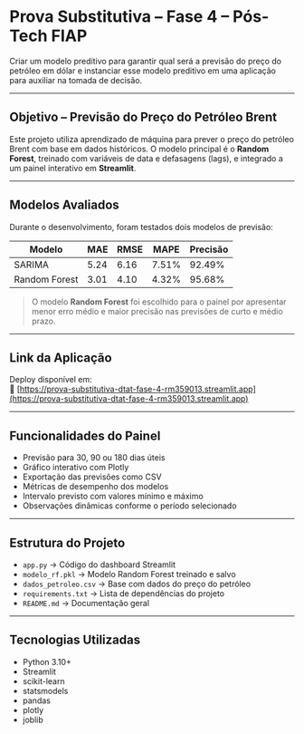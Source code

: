 # Prova Substitutiva – Fase 4 – Pós-Tech FIAP

Criar um modelo preditivo para garantir qual será a previsão do preço do petróleo em dólar e instanciar esse modelo preditivo em uma aplicação para auxiliar na tomada de decisão.

---

## Objetivo – Previsão do Preço do Petróleo Brent

Este projeto utiliza aprendizado de máquina para prever o preço do petróleo Brent com base em dados históricos. O modelo principal é o **Random Forest**, treinado com variáveis de data e defasagens (lags), e integrado a um painel interativo em **Streamlit**.

---

## Modelos Avaliados

Durante o desenvolvimento, foram testados dois modelos de previsão:

| Modelo         | MAE   | RMSE  | MAPE   | Precisão |
|----------------|-------|-------|--------|----------|
| SARIMA         | 5.24  | 6.16  | 7.51%  | 92.49%   |
| Random Forest  | 3.01  | 4.10  | 4.32%  | 95.68%   |

> O modelo **Random Forest** foi escolhido para o painel por apresentar menor erro médio e maior precisão nas previsões de curto e médio prazo.

---

## Link da Aplicação

Deploy disponível em:  
🔗 [https://prova-substitutiva-dtat-fase-4-rm359013.streamlit.app](https://prova-substitutiva-dtat-fase-4-rm359013.streamlit.app)

---

## Funcionalidades do Painel

- Previsão para 30, 90 ou 180 dias úteis
- Gráfico interativo com Plotly
- Exportação das previsões como CSV
- Métricas de desempenho dos modelos
- Intervalo previsto com valores mínimo e máximo
- Observações dinâmicas conforme o período selecionado

---

## Estrutura do Projeto

- `app.py` → Código do dashboard Streamlit  
- `modelo_rf.pkl` → Modelo Random Forest treinado e salvo  
- `dados_petroleo.csv` → Base com dados do preço do petróleo  
- `requirements.txt` → Lista de dependências do projeto  
- `README.md` → Documentação geral  

---

## Tecnologias Utilizadas

- Python 3.10+
- Streamlit
- scikit-learn
- statsmodels
- pandas
- plotly
- joblib
